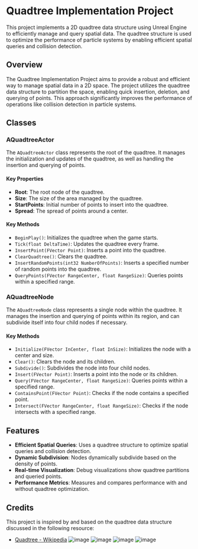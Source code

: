 # Quadtree Implementation Project

This project implements a 2D quadtree data structure using Unreal Engine to efficiently manage and query spatial data. The quadtree structure is used to optimize the performance of particle systems by enabling efficient spatial queries and collision detection.

## Overview

The Quadtree Implementation Project aims to provide a robust and efficient way to manage spatial data in a 2D space. The project utilizes the quadtree data structure to partition the space, enabling quick insertion, deletion, and querying of points. This approach significantly improves the performance of operations like collision detection in particle systems.

## Classes

### AQuadtreeActor

The `AQuadtreeActor` class represents the root of the quadtree. It manages the initialization and updates of the quadtree, as well as handling the insertion and querying of points.

#### Key Properties
- **Root**: The root node of the quadtree.
- **Size**: The size of the area managed by the quadtree.
- **StartPoints**: Initial number of points to insert into the quadtree.
- **Spread**: The spread of points around a center.

#### Key Methods
- `BeginPlay()`: Initializes the quadtree when the game starts.
- `Tick(float DeltaTime)`: Updates the quadtree every frame.
- `InsertPoint(FVector Point)`: Inserts a point into the quadtree.
- `ClearQuadtree()`: Clears the quadtree.
- `InsertRandomPoints(int32 NumberOfPoints)`: Inserts a specified number of random points into the quadtree.
- `QueryPoints(FVector RangeCenter, float RangeSize)`: Queries points within a specified range.

### AQuadtreeNode

The `AQuadtreeNode` class represents a single node within the quadtree. It manages the insertion and querying of points within its region, and can subdivide itself into four child nodes if necessary.

#### Key Methods
- `Initialize(FVector InCenter, float InSize)`: Initializes the node with a center and size.
- `Clear()`: Clears the node and its children.
- `Subdivide()`: Subdivides the node into four child nodes.
- `Insert(FVector Point)`: Inserts a point into the node or its children.
- `Query(FVector RangeCenter, float RangeSize)`: Queries points within a specified range.
- `ContainsPoint(FVector Point)`: Checks if the node contains a specified point.
- `Intersect(FVector RangeCenter, float RangeSize)`: Checks if the node intersects with a specified range.

## Features

- **Efficient Spatial Queries**: Uses a quadtree structure to optimize spatial queries and collision detection.
- **Dynamic Subdivision**: Nodes dynamically subdivide based on the density of points.
- **Real-time Visualization**: Debug visualizations show quadtree partitions and queried points.
- **Performance Metrics**: Measures and compares performance with and without quadtree optimization.

## Credits

This project is inspired by and based on the quadtree data structure discussed in the following resource:
- [Quadtree - Wikipedia](https://en.wikipedia.org/wiki/Quadtree)
![image](https://github.com/user-attachments/assets/b92da2a9-70c0-4499-8f28-b2edb2931b26)
![image](https://github.com/user-attachments/assets/c2808066-0890-4a0b-95cc-8e1120a93530)
![image](https://github.com/user-attachments/assets/f2cbbf63-d45b-4738-a62c-c6977b49cd13)
![image](https://github.com/user-attachments/assets/abdeb7c5-9be7-47fe-a0f2-1020c9fac7fb)



